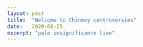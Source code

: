 ```yaml
---
layout: post
title:  "Welcome to Chinmoy controversies"
date:   2020-06-25
excerpt: "pale insignificance live"
---
```

